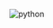 ![python](https://github.com/skypse/grafico-de-barras-python/assets/97822775/d5f19f8e-313a-46bf-8a44-cb3266ca132b)
